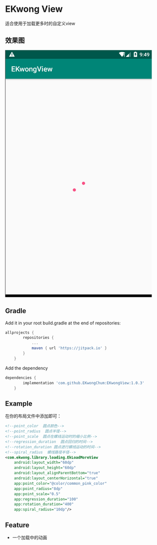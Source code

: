# EKwong View

适合使用于加载更多时的自定义view

## 效果图 ##


![load_more.gif](https://raw.githubusercontent.com/EKwongChum/EKwongView/master/images/load_more.gif)



## Gradle ##

Add it in your root build.gradle at the end of repositories:

```groovy
allprojects {
		repositories {
			...
			maven { url 'https://jitpack.io' }
		}
	}
```

Add the dependency

```groovy
dependencies {
        implementation 'com.github.EKwongChum:EKwongView:1.0.3'
    }
```

## Example ##

在你的布局文件中添加即可：

```xml
<!--point_color  圆点颜色-->
<!--point_radius  圆点半径-->
<!--point_scale  圆点在螺线运动时的缩小比例-->
<!--regression_duration  圆点回归的时间-->
<!--rotation_duration 圆点进行螺线运动的时间-->
<!--spiral_radius  螺线路径半径-->
<com.ekwong.library.loading.EkLoadMoreView
    android:layout_width="60dp"
    android:layout_height="60dp"
    android:layout_alignParentBottom="true"
    android:layout_centerHorizontal="true"
    app:point_color="@color/common_pink_color"
    app:point_radius="8dp"
    app:point_scale="0.5"
    app:regression_duration="100"
    app:rotation_duration="400"
    app:spiral_radius="10dp"/>
```
## Feature ##

* 一个加载中的动画